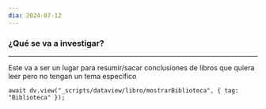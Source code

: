 ```yaml
---
dia: 2024-07-12
---
```

### ¿Qué se va a investigar?
---
Este va a ser un lugar para resumir/sacar conclusiones de libros que quiera leer pero no tengan un tema especifico


```dataviewjs
await dv.view("_scripts/dataview/libro/mostrarBiblioteca", { tag: "Biblioteca" });
```